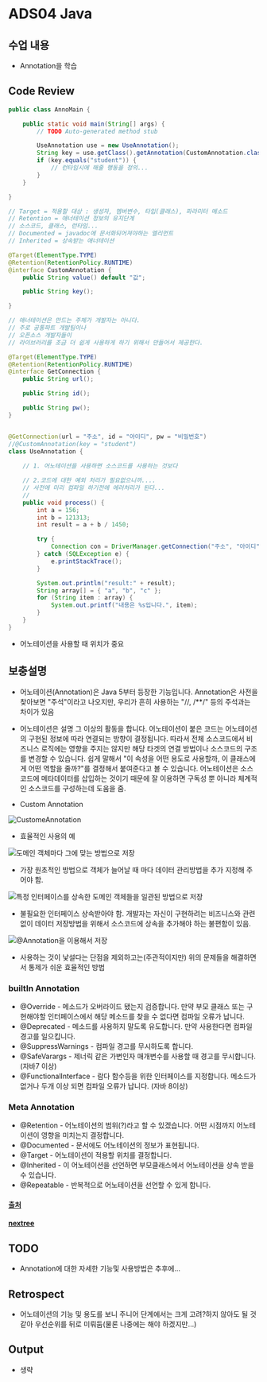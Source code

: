 # ADS04 Java 

## 수업 내용
- Annotation을 학습

## Code Review

```Java
public class AnnoMain {

	public static void main(String[] args) {
		// TODO Auto-generated method stub

		UseAnnotation use = new UseAnnotation();
		String key = use.getClass().getAnnotation(CustomAnnotation.class).key();
		if (key.equals("student")) {
			// 런타임시에 해줄 행동을 정의...
		}
	}

}

// Target = 적용할 대상 : 생성자, 멤버변수, 타입(클래스), 파라미터 메소드
// Retention = 애너테이션 정보의 유지단계
// 소스코드, 클래스, 런타임...
// Documented = javadoc에 문서화되어져야하는 엘리먼트
// Inherited = 상속받는 애너테이션

@Target(ElementType.TYPE)
@Retention(RetentionPolicy.RUNTIME)
@interface CustomAnnotation {
	public String value() default "값";

	public String key();

}

// 애너테이션은 만드는 주체가 개발자는 아니다.
// 주로 공통파트 개발팀이나
// 오픈소스 개발자들이
// 라이브러리를 조금 더 쉽게 사용하게 하기 위해서 만들어서 제공한다.

@Target(ElementType.TYPE)
@Retention(RetentionPolicy.RUNTIME)
@interface GetConnection {
	public String url();

	public String id();

	public String pw();
}


@GetConnection(url = "주소", id = "아이디", pw = "비밀번호")
//@CustomAnnotation(key = "student")
class UseAnnotation {
	
	// 1. 어노테이션을 사용하면 소스코드를 사용하는 것보다

	// 2.코드에 대한 예외 처리가 필요없으니까....
	// 사전에 미리 컴파일 하기전에 에러처리가 된다...
	//
	public void process() {
		int a = 156;
		int b = 121313;
		int result = a + b / 1450;

		try {
			Connection con = DriverManager.getConnection("주소", "아이디", "패스워드");
		} catch (SQLException e) {
			e.printStackTrace();
		}

		System.out.println("result:" + result);
		String array[] = { "a", "b", "c" };
		for (String item : array) {
			System.out.printf("내용은 %s입니다.", item);
		}
	}
}

```
- 어노테이션을 사용할 때 위치가 중요



## 보충설명

- 어노테이션(Annotation)은 Java 5부터 등장한 기능입니다. Annotation은 사전을 찾아보면 "주석"이라고 나오지만, 우리가 흔히 사용하는 "//, /**/" 등의 주석과는 차이가 있음
- 어노테이션은 설명 그 이상의 활동을 합니다. 어노테이션이 붙은 코드는 어노테이션의 구현된 정보에 따라 연결되는 방향이 결정됩니다. 따라서 전체 소스코드에서 비즈니스 로직에는 영향을 주지는 않지만 해당 타겟의 연결 방법이나 소스코드의 구조를 변경할 수 있습니다. 쉽게 말해서 "이 속성을 어떤 용도로 사용할까, 이 클래스에게 어떤 역할을 줄까?"를 결정해서 붙여준다고 볼 수 있습니다. 어노테이션은 소스코드에 메타데이터를 삽입하는 것이기 때문에 잘 이용하면 구독성 뿐 아니라 체계적인 소스코드를 구성하는데 도움을 줌.

- Custom Annotation

![CustomeAnnotation](http://www.nextree.co.kr/content/images/2016/09/eykim-20140205-annotation-01.jpg)

- 효율적인 사용의 예

![도메인 객체마다 그에 맞는 방법으로 저장](http://www.nextree.co.kr/content/images/2016/09/eykim-20140206-annotation-03.png)
- 가장 원초적인 방법으로 객체가 늘어날 때 마다 데이터 관리방법을 추가 지정해 주어야 함.

![특정 인터페이스를 상속한 도메인 객체들을 일관된 방법으로 저장](http://www.nextree.co.kr/content/images/2016/09/eykim-20140206-annotation-04.png)
- 불필요한 인터페이스 상속받아야 함. 개발자는 자신이 구현하려는 비즈니스와 관련없이 데이터 저장방법을 위해서 소스코드에 상속을 추가해야 하는 불편함이 있음.

![@Annotation을 이용해서 저장](http://www.nextree.co.kr/content/images/2016/09/eykim-20140206-annotation-05.png)
- 사용하는 것이 낯설다는 단점을 제외하고는(주관적이지만) 위의 문제들을 해결하면서 통제가 쉬운 효율적인 방법


### builtIn Annotation

- @Override - 메소드가 오버라이드 됐는지 검증합니다. 만약 부모 클래스 또는 구현해야할 인터페이스에서 해당 메소드를 찾을 수 없다면 컴파일 오류가 납니다.
- @Deprecated - 메소드를 사용하지 말도록 유도합니다. 만약 사용한다면 컴파일 경고를 일으킵니다.
- @SuppressWarnings - 컴파일 경고를 무시하도록 합니다.
- @SafeVarargs - 제너릭 같은 가변인자 매개변수를 사용할 때 경고를 무시합니다. (자바7 이상)
- @FunctionalInterface - 람다 함수등을 위한 인터페이스를 지정합니다. 메소드가 없거나 두개 이상 되면 컴파일 오류가 납니다. (자바 8이상)

### Meta Annotation

- @Retention - 어노테이션의 범위(?)라고 할 수 있겠습니다. 어떤 시점까지 어노테이션이 영향을 미치는지 결정합니다.
- @Documented - 문서에도 어노테이션의 정보가 표현됩니다.
- @Target - 어노테이션이 적용할 위치를 결정합니다.
- @Inherited - 이 어노테이션을 선언하면 부모클래스에서 어노테이션을 상속 받을 수 있습니다.
- @Repeatable - 반복적으로 어노테이션을 선언할 수 있게 합니다.


#### [출처](http://jdm.kr/blog/216)
#### [nextree](http://www.nextree.co.kr/p5864/)

## TODO

- Annotation에 대한 자세한 기능및 사용방법은 추후에...

## Retrospect

- 어노테이션의 기능 및 용도를 보니 주니어 단계에서는 크게 고려?하지 않아도 될 것 같아 우선순위를 뒤로 미뤄둠(물론 나중에는 해야 하겠지만...)

## Output
- 생략